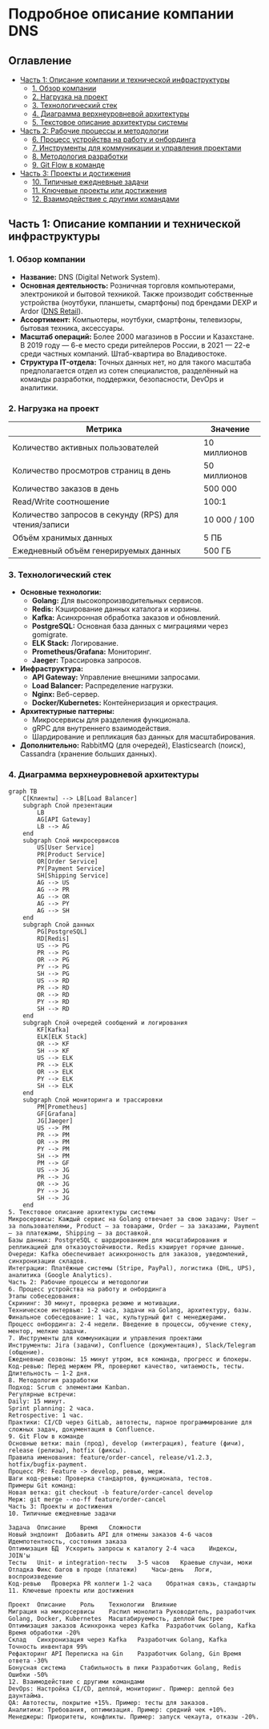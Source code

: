 # Подробное описание компании DNS

## Оглавление

- [Часть 1: Описание компании и технической инфраструктуры](#часть-1-описание-компании-и-технической-инфраструктуры)
   - [1. Обзор компании](#1-обзор-компании)
   - [2. Нагрузка на проект](#2-нагрузка-на-проект)
   - [3. Технологический стек](#3-технологический-стек)
   - [4. Диаграмма верхнеуровневой архитектуры](#4-диаграмма-верхнеуровневой-архитектуры)
   - [5. Текстовое описание архитектуры системы](#5-текстовое-описание-архитектуры-системы)
- [Часть 2: Рабочие процессы и методологии](#часть-2-рабочие-процессы-и-методологии)
   - [6. Процесс устройства на работу и онбординга](#6-процесс-устройства-на-работу-и-онбординга)
   - [7. Инструменты для коммуникации и управления проектами](#7-инструменты-для-коммуникации-и-управления-проектами)
   - [8. Методология разработки](#8-методология-разработки)
   - [9. Git Flow в команде](#9-git-flow-в-команде)
- [Часть 3: Проекты и достижения](#часть-3-проекты-и-достижения)
   - [10. Типичные ежедневные задачи](#10-типичные-ежедневные-задачи)
   - [11. Ключевые проекты или достижения](#11-ключевые-проекты-или-достижения)
   - [12. Взаимодействие с другими командами](#12-взаимодействие-с-другими-командами)

## Часть 1: Описание компании и технической инфраструктуры

### 1. Обзор компании

- **Название:** DNS (Digital Network System).
- **Основная деятельность:** Розничная торговля компьютерами, электроникой и бытовой техникой. Также производит собственные устройства (ноутбуки, планшеты, смартфоны) под брендами DEXP и Ardor ([DNS Retail](https://en.wikipedia.org/wiki/DNS_%28retail_company%29)).
- **Ассортимент:** Компьютеры, ноутбуки, смартфоны, телевизоры, бытовая техника, аксессуары.
- **Масштаб операций:** Более 2000 магазинов в России и Казахстане. В 2019 году — 6-е место среди ритейлеров России, в 2021 — 22-е среди частных компаний. Штаб-квартира во Владивостоке.
- **Структура IT-отдела:** Точных данных нет, но для такого масштаба предполагается отдел из сотен специалистов, разделённый на команды разработки, поддержки, безопасности, DevOps и аналитики.

### 2. Нагрузка на проект

| Метрика | Значение |
|---------|----------|
| Количество активных пользователей | 10 миллионов |
| Количество просмотров страниц в день | 50 миллионов |
| Количество заказов в день | 500 000 |
| Read/Write соотношение | 100:1 |
| Количество запросов в секунду (RPS) для чтения/записи | 10 000 / 100 |
| Объём хранимых данных | 5 ПБ |
| Ежедневный объём генерируемых данных | 500 ГБ |

### 3. Технологический стек

- **Основные технологии:**
   - **Golang:** Для высокопроизводительных сервисов.
   - **Redis:** Кэширование данных каталога и корзины.
   - **Kafka:** Асинхронная обработка заказов и обновлений.
   - **PostgreSQL:** Основная база данных с миграциями через gomigrate.
   - **ELK Stack:** Логирование.
   - **Prometheus/Grafana:** Мониторинг.
   - **Jaeger:** Трассировка запросов.
- **Инфраструктура:**
   - **API Gateway:** Управление внешними запросами.
   - **Load Balancer:** Распределение нагрузки.
   - **Nginx:** Веб-сервер.
   - **Docker/Kubernetes:** Контейнеризация и оркестрация.
- **Архитектурные паттерны:**
   - Микросервисы для разделения функционала.
   - gRPC для внутреннего взаимодействия.
   - Шардирование и репликация баз данных для масштабирования.
- **Дополнительно:** RabbitMQ (для очередей), Elasticsearch (поиск), Cassandra (хранение больших данных).

### 4. Диаграмма верхнеуровневой архитектуры

```mermaid
graph TB
    C[Клиенты] --> LB[Load Balancer]
    subgraph Слой презентации
        LB
        AG[API Gateway]
        LB --> AG
    end
    subgraph Слой микросервисов
        US[User Service]
        PR[Product Service]
        OR[Order Service]
        PY[Payment Service]
        SH[Shipping Service]
        AG --> US
        AG --> PR
        AG --> OR
        AG --> PY
        AG --> SH
    end
    subgraph Слой данных
        PG[PostgreSQL]
        RD[Redis]
        US --> PG
        PR --> PG
        OR --> PG
        PY --> PG
        SH --> PG
        US --> RD
        PR --> RD
        OR --> RD
        PY --> RD
        SH --> RD
    end
    subgraph Слой очередей сообщений и логирования
        KF[Kafka]
        ELK[ELK Stack]
        OR --> KF
        SH --> KF
        US --> ELK
        PR --> ELK
        OR --> ELK
        PY --> ELK
        SH --> ELK
    end
    subgraph Слой мониторинга и трассировки
        PM[Prometheus]
        GF[Grafana]
        JG[Jaeger]
        US --> PM
        PR --> PM
        OR --> PM
        PY --> PM
        SH --> PM
        PM --> GF
        US --> JG
        PR --> JG
        OR --> JG
        PY --> JG
        SH --> JG
    end
5. Текстовое описание архитектуры системы
Микросервисы: Каждый сервис на Golang отвечает за свою задачу: User — за пользователями, Product — за товарами, Order — за заказами, Payment — за платежами, Shipping — за доставкой.
Базы данных: PostgreSQL с шардированием для масштабирования и репликацией для отказоустойчивости. Redis кэширует горячие данные.
Очереди: Kafka обеспечивает асинхронность для заказов, уведомлений, синхронизации складов.
Интеграции: Платёжные системы (Stripe, PayPal), логистика (DHL, UPS), аналитика (Google Analytics).
Часть 2: Рабочие процессы и методологии
6. Процесс устройства на работу и онбординга
Этапы собеседования:
Скрининг: 30 минут, проверка резюме и мотивации.
Техническое интервью: 1-2 часа, задачи на Golang, архитектуру, базы.
Финальное собеседование: 1 час, культурный фит с менеджерами.
Процесс онбординга: 2-4 недели. Введение в процессы, обучение стеку, ментор, мелкие задачи.
7. Инструменты для коммуникации и управления проектами
Инструменты: Jira (задачи), Confluence (документация), Slack/Telegram (общение).
Ежедневные созвоны: 15 минут утром, вся команда, прогресс и блокеры.
Код-ревью: Перед мержем PR, проверяют качество, читаемость, тесты. Длительность — 1-2 дня.
8. Методология разработки
Подход: Scrum с элементами Kanban.
Регулярные встречи:
Daily: 15 минут.
Sprint planning: 2 часа.
Retrospective: 1 час.
Практики: CI/CD через GitLab, автотесты, парное программирование для сложных задач, документация в Confluence.
9. Git Flow в команде
Основные ветки: main (прод), develop (интеграция), feature (фичи), release (релизы), hotfix (фиксы).
Правила именования: feature/order-cancel, release/v1.2.3, hotfix/bugfix-payment.
Процесс PR: Feature -> develop, ревью, мерж.
Шаги код-ревью: Проверка стандартов, функционала, тестов.
Примеры Git команд:
Новая ветка: git checkout -b feature/order-cancel develop
Мерж: git merge --no-ff feature/order-cancel
Часть 3: Проекты и достижения
10. Типичные ежедневные задачи

Задача	Описание	Время	Сложности
Новый эндпоинт	Добавить API для отмены заказов	4-6 часов	Идемпотентность, состояния заказа
Оптимизация БД	Ускорить запросы к каталогу	2-4 часа	Индексы, JOIN'ы
Тесты	Unit- и integration-тесты	3-5 часов	Краевые случаи, моки
Отладка	Фикс багов в проде (платежи)	Часы-день	Логи, воспроизведение
Код-ревью	Проверка PR коллеги	1-2 часа	Обратная связь, стандарты
11. Ключевые проекты или достижения

Проект	Описание	Роль	Технологии	Влияние
Миграция на микросервисы	Распил монолита	Руководитель, разработчик	Golang, Docker, Kubernetes	Масштабируемость, деплой быстрее
Оптимизация заказов	Асинхронка через Kafka	Разработчик	Golang, Kafka	Время обработки -20%
Склад	Синхронизация через Kafka	Разработчик	Golang, Kafka	Точность инвентаря 99%
Рефакторинг API	Переписка на Gin	Разработчик	Golang, Gin	Время ответа -30%
Бонусная система	Стабильность в пики	Разработчик	Golang, Redis	Ошибки -50%
12. Взаимодействие с другими командами
DevOps: Настройка CI/CD, деплой, мониторинг. Пример: деплой без даунтайма.
QA: Автотесты, покрытие +15%. Пример: тесты для заказов.
Аналитики: Требования, оптимизация. Пример: средний чек +10%.
Менеджеры: Приоритеты, конфликты. Пример: запуск чекаута, отказы -20%.